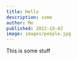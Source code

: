 ```yaml
---
title: Hello
description: some
author: Me
published: 2022-10-02
image: images/people.jpg
---
```

This is some stuff